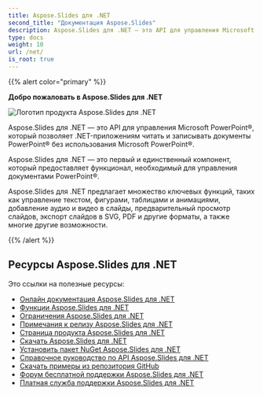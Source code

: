 ```yaml
---
title: Aspose.Slides для .NET
second_title: "Документация Aspose.Slides"
description: Aspose.Slides для .NET — это API для управления Microsoft PowerPoint®, который позволяет .NET-приложениям читать и записывать документы PowerPoint® без использования Microsoft PowerPoint®.
type: docs
weight: 10
url: /net/
is_root: true
---
```


{{% alert color="primary" %}}

**Добро пожаловать в Aspose.Slides для .NET**

![Логотип продукта Aspose.Slides для .NET](home_1.png)

Aspose.Slides для .NET — это API для управления Microsoft PowerPoint®, который позволяет .NET-приложениям читать и записывать документы PowerPoint® без использования Microsoft PowerPoint®.

Aspose.Slides для .NET — это первый и единственный компонент, который предоставляет функционал, необходимый для управления документами PowerPoint®.

Aspose.Slides для .NET предлагает множество ключевых функций, таких как управление текстом, фигурами, таблицами и анимациями, добавление аудио и видео в слайды, предварительный просмотр слайдов, экспорт слайдов в SVG, PDF и другие форматы, а также многие другие возможности.

{{% /alert %}}

## Ресурсы Aspose.Slides для .NET

Это ссылки на полезные ресурсы:

- [Онлайн документация Aspose.Slides для .NET](/slides/net/)
- [Функции Aspose.Slides для .NET](/slides/net/features-overview/)
- [Ограничения Aspose.Slides для .NET](/slides/net/known-issues/)
- [Примечания к релизу Aspose.Slides для .NET](https://releases.aspose.com/slides/net/release-notes/)
- [Страница продукта Aspose.Slides для .NET](https://products.aspose.com/slides/net/)
- [Скачать Aspose.Slides для .NET](https://releases.aspose.com/slides/net/)
- [Установить пакет NuGet Aspose.Slides для .NET](https://www.nuget.org/packages/Aspose.Slides.NET/)
- [Справочное руководство по API Aspose.Slides для .NET](https://reference.aspose.com/slides/net)
- [Скачать примеры из репозитория GitHub](https://github.com/aspose-slides/Aspose.Slides-for-.NET)
- [Форум бесплатной поддержки Aspose.Slides для .NET](https://forum.aspose.com/c/slides/11)
- [Платная служба поддержки Aspose.Slides для .NET](https://helpdesk.aspose.com/)
